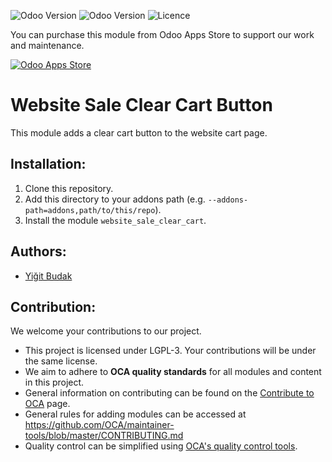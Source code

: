 
![Odoo Version](https://img.shields.io/badge/maturity-production/stable-green)  ![Odoo Version](https://img.shields.io/badge/odoo_version-16.0-blue)  ![Licence](https://img.shields.io/badge/licence-LGPL--3-lightgrey) 

You can purchase this module from Odoo Apps Store to support our work and maintenance.

[![Odoo Apps Store](https://img.shields.io/badge/Odoo%20Apps%20Store-714b67?style=for-the-badge)](https://apps.odoo.com/apps/modules/16.0/website_sale_clear_cart/)

# Website Sale Clear Cart Button

This module adds a clear cart button to the website cart page.

## Installation:

1. Clone this repository.
2. Add this directory to your addons path (e.g. `--addons-path=addons,path/to/this/repo`).
3. Install the module `website_sale_clear_cart`.

## Authors:

- [Yiğit Budak](https://github.com/yibudak)

## Contribution:

We welcome your contributions to our project.

- This project is licensed under LGPL-3. Your contributions will be under the same license.
- We aim to adhere to **OCA quality standards** for all modules and content in this project.
- General information on contributing can be found on the [Contribute to OCA](https://odoo-community.org/page/Contribute) page.
- General rules for adding modules can be accessed at https://github.com/OCA/maintainer-tools/blob/master/CONTRIBUTING.md
- Quality control can be simplified using [OCA's quality control tools](https://github.com/OCA/maintainer-quality-tools).
